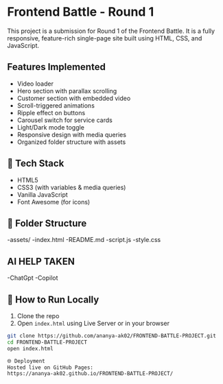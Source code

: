 # Frontend Battle - Round 1

This project is a submission for Round 1 of the Frontend Battle. It is a fully responsive, feature-rich single-page site built using HTML, CSS, and JavaScript.

##  Features Implemented

-  Video loader
-  Hero section with parallax scrolling
-  Customer section with embedded video
-  Scroll-triggered animations
-  Ripple effect on buttons
-  Carousel switch for service cards
-  Light/Dark mode toggle
-  Responsive design with media queries
-  Organized folder structure with assets

## 🚀 Tech Stack

- HTML5
- CSS3 (with variables & media queries)
- Vanilla JavaScript
- Font Awesome (for icons)

## 📁 Folder Structure
-assets/
-index.html
-README.md
-script.js
-style.css

## AI HELP TAKEN
-ChatGpt
-Copilot

## 🚀 How to Run Locally

1. Clone the repo  
2. Open `index.html` using Live Server or in your browser

```bash
git clone https://github.com/ananya-ak02/FRONTEND-BATTLE-PROJECT.git
cd FRONTEND-BATTLE-PROJECT
open index.html

🌐 Deployment
Hosted live on GitHub Pages:
https://ananya-ak02.github.io/FRONTEND-BATTLE-PROJECT/




